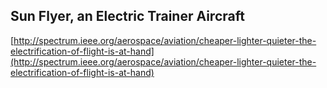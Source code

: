 ## Sun Flyer, an Electric Trainer Aircraft
  
  [http://spectrum.ieee.org/aerospace/aviation/cheaper-lighter-quieter-the-electrification-of-flight-is-at-hand](http://spectrum.ieee.org/aerospace/aviation/cheaper-lighter-quieter-the-electrification-of-flight-is-at-hand)